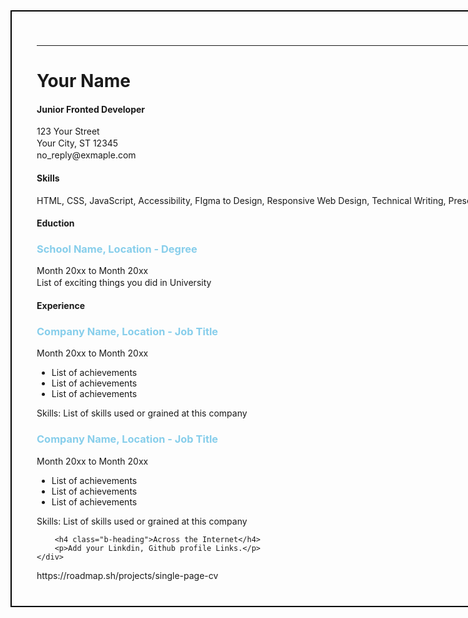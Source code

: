 <!DOCTYPE html>
<html lang="en">
<style>
    .main-cv {
        width: 750px;
        border: 2px solid #000;
        padding: 40px;
    }

    .b-heading {
        color: green;
    }

    .main-cv p {
        margin: 2px 0px;
    }

    .b-heading-2 {
        Color: skyblue;
    }
</style>

<head>
    <meta charset="UTF-8">
    <meta name="viewport" content="width=device-width, initial-scale=1.0">
    <title>Test</title>
</head>

<body>
    <div class="main-cv">
        <hr>
        <h1>Your Name</h1>
        <h4 class="b-heading">Junior Fronted Developer</h4>
        <p>123 Your Street</p>
        <p>Your City, ST 12345</p>
        <p>no_reply@exmaple.com</p>
        <h4 class="b-heading">Skills</h4>
        <p>HTML, CSS, JavaScript, Accessibility, FIgma to Design, Responsive Web Design, Technical Writing,
            Presentation.
        </p>
        <h4 class="b-heading">Eduction</h4>
        <h3 class="b-heading-2">School Name, Location - Degree</h3>
        <p>Month 20xx to Month 20xx</p>
        <p>List of exciting things you did in University</p>
        <h4 class="b-heading">Experience</h4>
        <h3 class="b-heading-2">Company Name, Location - Job Title</h3>
        <p>Month 20xx to Month 20xx</p>
        <ul>
            <li>List of achievements</li>
            <li>List of achievements</li>
            <li>List of achievements</li>
        </ul>
        <p>Skills: List of skills used or grained at this company</p>
        <h3 class="b-heading-2">Company Name, Location - Job Title</h3>
        <p>Month 20xx to Month 20xx</p>
        <ul>
            <li>List of achievements</li>
            <li>List of achievements</li>
            <li>List of achievements</li>
        </ul>
        <p>Skills: List of skills used or grained at this company</p>

        <h4 class="b-heading">Across the Internet</h4>
        <p>Add your Linkdin, Github profile Links.</p>
    </div>
</body>

</html>
https://roadmap.sh/projects/single-page-cv
